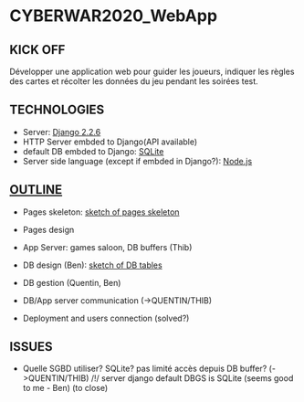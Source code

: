 # CYBERWAR2020_WebApp
## KICK OFF
Développer une application web pour guider les joueurs, indiquer les règles des cartes et récolter les données du jeu pendant les soirées test.

## TECHNOLOGIES
- Server: [Django 2.2.6](https://docs.djangoproject.com/en/2.2/intro/tutorial01/)
- HTTP Server embded to Django(API available)
- default DB embded to Django: [SQLite](https://sqlite.org/index.html)
- Server side language (except if embded in Django?): [Node.js](https://www.hongkiat.com/blog/node-js-server-side-javascript/)

## [OUTLINE](https://gitlab.montefiore.ulg.ac.be/Benjamin/cyberwar2020_webapp/blob/master/PDF/Outline.pdf)

* Pages skeleton: [sketch of pages skeleton](https://gitlab.montefiore.ulg.ac.be/Benjamin/cyberwar2020_webapp/blob/master/PDF/sketchPagesSkeleton.pdf)

* Pages design

* App Server: games saloon, DB buffers (Thib)

* DB design (Ben): [sketch of DB tables](https://gitlab.montefiore.ulg.ac.be/Benjamin/cyberwar2020_webapp/blob/master/PDF/sketchTableDB.pdf)

* DB gestion (Quentin, Ben)

* DB/App server communication (->QUENTIN/THIB)

* Deployment and users connection (solved?)

## ISSUES

* Quelle SGBD utiliser? SQLite? pas limité accès depuis DB buffer? (->QUENTIN/THIB)
/!/ server django default DBGS is SQLite (seems good to me - Ben) (to close)
